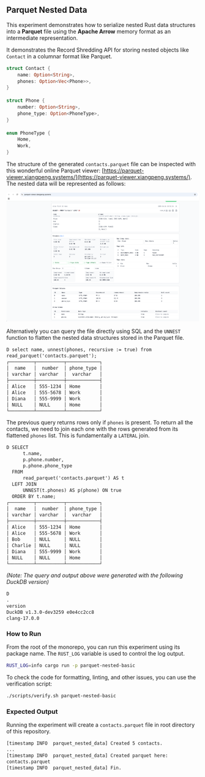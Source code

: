 ## Parquet Nested Data

This experiment demonstrates how to serialize nested Rust data structures into a __Parquet__ file using the __Apache
Arrow__ memory format as an intermediate representation.

It demonstrates the Record Shredding API for storing nested objects like `Contact` in a columnar format like Parquet.

```rust
struct Contact {
    name: Option<String>,
    phones: Option<Vec<Phone>>,
}

struct Phone {
    number: Option<String>,
    phone_type: Option<PhoneType>,
}

enum PhoneType {
    Home,
    Work,
}
```

The structure of the generated `contacts.parquet` file can be inspected with this wonderful online
Parquet viewer: [https://parquet-viewer.xiangpeng.systems/](https://parquet-viewer.xiangpeng.systems/). The nested data
will be represented as follows:

![Screenshot showing the nested structure of contacts.parquet in an online viewer](./parquet_viewer.png)

Alternatively you can query the file directly using SQL and the `UNNEST` function to flatten the nested data structures
stored in the Parquet file.

```text
D select name, unnest(phones, recursive := true) from read_parquet('contacts.parquet');
┌─────────┬──────────┬────────────┐
│  name   │  number  │ phone_type │
│ varchar │ varchar  │  varchar   │
├─────────┼──────────┼────────────┤
│ Alice   │ 555-1234 │ Home       │
│ Alice   │ 555-5678 │ Work       │
│ Diana   │ 555-9999 │ Work       │
│ NULL    │ NULL     │ Home       │
└─────────┴──────────┴────────────┘
```

The previous query returns rows only if `phones` is present. To return all the contacts, we need to join each one with
the rows generated from its flattened `phones` list. This is fundamentally a `LATERAL` join.

```text
D SELECT
      t.name,
      p.phone.number,
      p.phone.phone_type
  FROM
      read_parquet('contacts.parquet') AS t
  LEFT JOIN
      UNNEST(t.phones) AS p(phone) ON true
  ORDER BY t.name;
┌─────────┬──────────┬────────────┐
│  name   │  number  │ phone_type │
│ varchar │ varchar  │  varchar   │
├─────────┼──────────┼────────────┤
│ Alice   │ 555-1234 │ Home       │
│ Alice   │ 555-5678 │ Work       │
│ Bob     │ NULL     │ NULL       │
│ Charlie │ NULL     │ NULL       │
│ Diana   │ 555-9999 │ Work       │
│ NULL    │ NULL     │ Home       │
└─────────┴──────────┴────────────┘
```

_(Note: The query and output above were generated with the following DuckDB version)_

```text
D
.
version
DuckDB v1.3.0-dev3259 e0e4cc2cc8
clang-17.0.0
```

### How to Run

From the root of the monorepo, you can run this experiment using its package name. The `RUST_LOG` variable is used to
control the log output.

```zsh
RUST_LOG=info cargo run -p parquet-nested-basic
```

To check the code for formatting, linting, and other issues, you can use the verification script:

```zsh
./scripts/verify.sh parquet-nested-basic
```

### Expected Output

Running the experiment will create a `contacts.parquet` file in root directory of this repository.

```text
[timestamp INFO  parquet_nested_data] Created 5 contacts.
...
[timestamp INFO  parquet_nested_data] Created parquet here: contacts.parquet
[timestamp INFO  parquet_nested_data] Fin.
```
